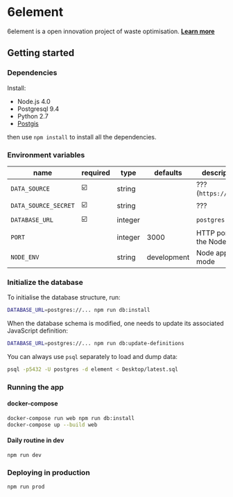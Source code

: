 # 6element

6element is a open innovation project of waste optimisation. **[Learn more](https://medium.com/ants-blog/6element-534ffbe2a60f#.wd3yf7ez6)**

## Getting started


### Dependencies

Install:
* Node.js 4.0
* Postgresql 9.4
* Python 2.7
* [Postgis](http://postgis.net/install/)

then use `npm install` to install all the dependencies.

### Environment variables

| name                | required | type   | defaults    | description
| ---                 | ---      | ---    | ---         | ---         
| `DATA_SOURCE`       | ☑️       | string |             | ??? (`https://.../`)
| `DATA_SOURCE_SECRET`| ☑️       | string |             | ???
| `DATABASE_URL`      | ☑️       | integer|             | `postgres://...`
| `PORT`              |          | integer| 3000        | HTTP port of the Node app
| `NODE_ENV`          |          | string | development | Node app mode


### Initialize the database

To initialise the database structure, run:

```bash
DATABASE_URL=postgres://... npm run db:install
```

When the database schema is modified, one needs to update its associated JavaScript definition:

```bash
DATABASE_URL=postgres://... npm run db:update-definitions
```

You can always use `psql` separately to load and dump data:

```bash
psql -p5432 -U postgres -d element < Desktop/latest.sql
```

### Running the app

#### docker-compose

```bash
docker-compose run web npm run db:install
docker-compose up --build web
```

#### Daily routine in dev

```
npm run dev
```


### Deploying in production

````
npm run prod
````
